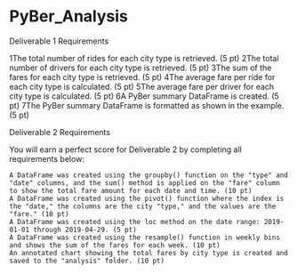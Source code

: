 # PyBer_Analysis


Deliverable 1 Requirements

1​The total number of rides for each city type is retrieved. (5 pt)
2​The total number of drivers for each city type is retrieved. (5 pt)
3​The sum of the fares for each city type is retrieved. (5 pt)
4​The average fare per ride for each city type is calculated. (5 pt)
5​The average fare per driver for each city type is calculated. (5 pt)
6​A PyBer summary DataFrame is created. (5 pt)
7​The PyBer summary DataFrame is formatted as shown in the example. (5 pt)



Deliverable 2 Requirements

You will earn a perfect score for Deliverable 2 by completing all requirements below:

    A DataFrame was created using the groupby() function on the "type" and "date" columns, and the sum() method is applied on the "fare" column to show the total fare amount for each date and time. (10 pt)
    A DataFrame was created using the pivot() function where the index is the "date," the columns are the city "type," and the values are the "fare." (10 pt)
    A DataFrame was created using the loc method on the date range: 2019-01-01 through 2019-04-29. (5 pt)
    A DataFrame was created using the resample() function in weekly bins and shows the sum of the fares for each week. (10 pt)
    An annotated chart showing the total fares by city type is created and saved to the "analysis" folder. (10 pt)
